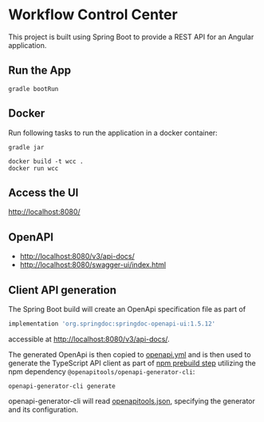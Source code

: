 # Workflow Control Center

This project is built using Spring Boot to provide a REST API for an Angular application.

## Run the App

```shell
gradle bootRun
```

## Docker

Run following tasks to run the application in a docker container:

```shell
gradle jar

docker build -t wcc .
docker run wcc
```

## Access the UI

[http://localhost:8080/](http://localhost:8080/)

## OpenAPI

- [http://localhost:8080/v3/api-docs/](http://localhost:8080/v3/api-docs/)
- [http://localhost:8080/swagger-ui/index.html](http://localhost:8080/swagger-ui/index.html)

## Client API generation

The Spring Boot build will create an OpenApi specification file as part of

```groovy
implementation 'org.springdoc:springdoc-openapi-ui:1.5.12'
```

accessible at [http://localhost:8080/v3/api-docs/](http://localhost:8080/v3/api-docs/).

The generated OpenApi is then copied to [openapi.yml](src/main/webapp/openapi.yaml) and is then used to generate the
TypeScript API client as part of [npm prebuild step](src/main/webapp/package.json) utilizing the npm
dependency `@openapitools/openapi-generator-cli`:

```shell
openapi-generator-cli generate
```

openapi-generator-cli will read [openapitools.json](src/main/webapp/openapitools.json), specifying the generator and its
configuration.
